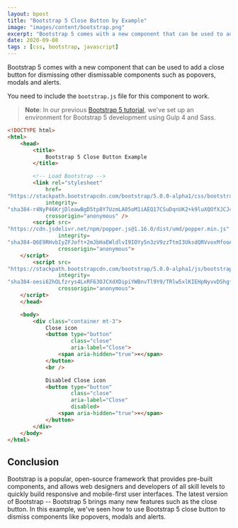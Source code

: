 ```yaml
---
layout: bpost
title: "Bootstrap 5 Close Button by Example"
image: "images/content/bootstrap.png"
excerpt: "Bootstrap 5 comes with a new component that can be used to add a close button for dismissing other dismissable components such as popovers, modals and alerts"
date: 2020-09-08
tags : [css, bootstrap, javascript]
---
```


Bootstrap 5 comes with a new component that can be used to add a close button for dismissing other dismissable components such as popovers, modals and alerts. 

You need to include the `bootstrap.js` file for this component to work.

> **Note**: In our previous [Bootstrap 5 tutorial](https://www.techiediaries.com/bootstrap-5-sass-gulp-4-tutorial-example/), we've set up an environment for Bootstrap 5 development using Gulp 4 and Sass.


```html
<!DOCTYPE html> 
<html> 
	<head> 
		<title> 
			Bootstrap 5 Close Button Example 
		</title> 

		<!-- Load Bootstrap -->
		<link rel="stylesheet"
			href= 
"https://stackpath.bootstrapcdn.com/bootstrap/5.0.0-alpha1/css/bootstrap.min.css"
			integrity= 
"sha384-r4NyP46KrjDleawBgD5tp8Y7UzmLA05oM1iAEQ17CSuDqnUK2+k9luXQOfXJCJ4I"
			crossorigin="anonymous" /> 
		<script src= 
"https://cdn.jsdelivr.net/npm/popper.js@1.16.0/dist/umd/popper.min.js"
				integrity= 
"sha384-Q6E9RHvbIyZFJoft+2mJbHaEWldlvI9IOYy5n3zV9zzTtmI3UksdQRVvoxMfooAo"
				crossorigin="anonymous"> 
	</script> 
		<script src= 
"https://stackpath.bootstrapcdn.com/bootstrap/5.0.0-alpha1/js/bootstrap.min.js"
				integrity= 
"sha384-oesi62hOLfzrys4LxRF63OJCXdXDipiYWBnvTl9Y9/TRlw5xlKIEHpNyvvDShgf/"
				crossorigin="anonymous"> 
	</script> 
	</head> 

	<body> 
		<div class="container mt-3">  
			Close icon 
			<button type="button"
					class="close"
					aria-label="Close"> 
				<span aria-hidden="true">×</span> 
			</button> 
			<br /> 

			Disabled Close icon 
			<button type="button"
					class="close"
					aria-label="Close"
					disabled> 
				<span aria-hidden="true">×</span> 
			</button> 
		</div> 
	</body> 
</html> 
```


## Conclusion

Bootstrap is a popular, open-source framework that provides pre-built components, and allows web designers and developers of all skill levels to quickly build responsive and mobile-first user interfaces. The latest version of Bootstrap -- Bootstrap 5 brings many new features such as the close button. In this example, we've seen how to use Bootstrap 5 close button to dismiss components like popovers, modals and alerts.
